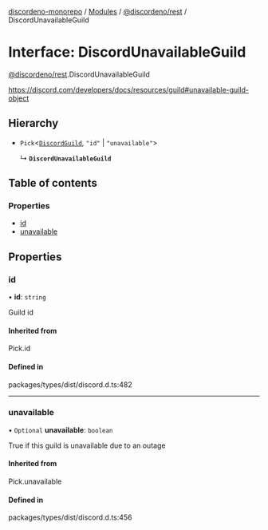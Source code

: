 [discordeno-monorepo](../README.md) / [Modules](../modules.md) / [@discordeno/rest](../modules/discordeno_rest.md) / DiscordUnavailableGuild

# Interface: DiscordUnavailableGuild

[@discordeno/rest](../modules/discordeno_rest.md).DiscordUnavailableGuild

https://discord.com/developers/docs/resources/guild#unavailable-guild-object

## Hierarchy

- `Pick`<[`DiscordGuild`](discordeno_rest.DiscordGuild.md), `"id"` \| `"unavailable"`\>

  ↳ **`DiscordUnavailableGuild`**

## Table of contents

### Properties

- [id](discordeno_rest.DiscordUnavailableGuild.md#id)
- [unavailable](discordeno_rest.DiscordUnavailableGuild.md#unavailable)

## Properties

### id

• **id**: `string`

Guild id

#### Inherited from

Pick.id

#### Defined in

packages/types/dist/discord.d.ts:482

---

### unavailable

• `Optional` **unavailable**: `boolean`

True if this guild is unavailable due to an outage

#### Inherited from

Pick.unavailable

#### Defined in

packages/types/dist/discord.d.ts:456
